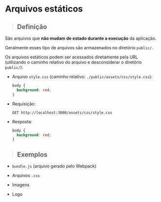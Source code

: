 # Arquivos estáticos

> ## **Definição**

São arquivos que **não mudam de estado durante a execução** da aplicação.

Geralmente esses tipo de arquivos são armazenados no diretório `public/`.

Os arquivos estáticos podem ser acessados diretamente pela URL (utilizando o caminho relativo do arquivo e desconsiderar o diretório `public/`):

- Arquivo `style.css` (caminho relativo: `./public/assets/css/style.css`):

  ```css
  body {
    background: red;
  }
  ```

- Requisição:

  ```http
  GET http://localhost:3000/assets/css/style.css
  ```

- Resposta:

  ```css
  body {
    background: red;
  }
  ```

> ## **Exemplos**

- `bundle.js` (arquivo gerado pelo Webpack)

- Arquivos `.css`

- Imagens

- Logo
